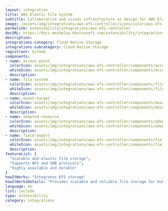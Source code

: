 ```yaml
---
layout: integration
title: AWS Elastic File System
subtitle: Collaborative and visual infrastructure as design for AWS Elastic File System
image: /assets/img/integrations/aws-efs-controller/icons/color/aws-efs-controller-color.svg
permalink: extensibility/integrations/aws-efs-controller
docURL: https://docs-meshplay.khulnasoft.com/extensibility/integrations/aws-efs-controller
description: 
integrations-category: Cloud Native Storage
integrations-subcategory: Cloud Native Storage
registrant: GitHub
components: 
- name: access-point
  colorIcon: assets/img/integrations/aws-efs-controller/components/access-point/icons/color/access-point-color.svg
  whiteIcon: assets/img/integrations/aws-efs-controller/components/access-point/icons/white/access-point-white.svg
  description: 
- name: file-system
  colorIcon: assets/img/integrations/aws-efs-controller/components/file-system/icons/color/file-system-color.svg
  whiteIcon: assets/img/integrations/aws-efs-controller/components/file-system/icons/white/file-system-white.svg
  description: 
- name: mount-target
  colorIcon: assets/img/integrations/aws-efs-controller/components/mount-target/icons/color/mount-target-color.svg
  whiteIcon: assets/img/integrations/aws-efs-controller/components/mount-target/icons/white/mount-target-white.svg
  description: 
- name: adopted-resource
  colorIcon: assets/img/integrations/aws-efs-controller/components/adopted-resource/icons/color/adopted-resource-color.svg
  whiteIcon: assets/img/integrations/aws-efs-controller/components/adopted-resource/icons/white/adopted-resource-white.svg
  description: 
- name: field-export
  colorIcon: assets/img/integrations/aws-efs-controller/components/field-export/icons/color/field-export-color.svg
  whiteIcon: assets/img/integrations/aws-efs-controller/components/field-export/icons/white/field-export-white.svg
  description: 
featureList: [
  "Scalable and elastic file storage",
  "Supports NFS and SMB protocols",
  "Highly available and durable"
]
howItWorks: "Integrates EFS storage"
howItWorksDetails: "Provides scalable and reliable file storage for Kubernetes applications"
language: en
list: include
type: extensibility
category: integrations
---
```

